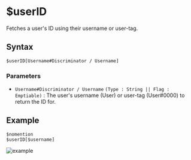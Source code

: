 # $userID
Fetches a user's ID using their username or user-tag.

## Syntax
```
$userID[Username#Discriminator / Username]
```

### Parameters
- `Username#Discriminator / Username` `(Type : String || Flag : Emptiable)` : The user's username (User) or user-tag (User#0000) to return the ID for.

## Example
```
$nomention
$userID[$username]
```
![example](https://user-images.githubusercontent.com/69215413/125357565-c999be00-e335-11eb-9b17-037bb574de53.png)
